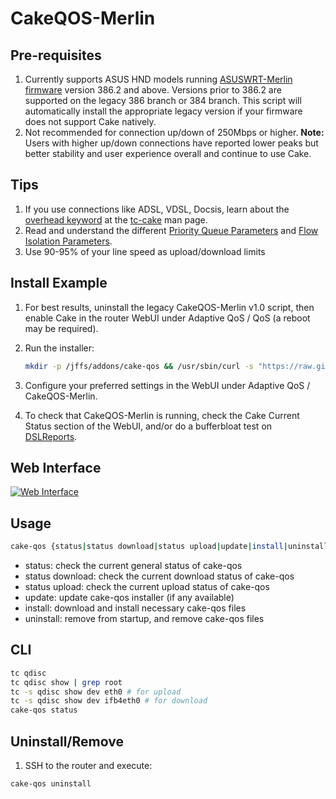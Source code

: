 # CakeQOS-Merlin

## Pre-requisites
1.  Currently supports ASUS HND models running [ASUSWRT-Merlin firmware](https://github.com/RMerl/asuswrt-merlin.ng) version 386.2 and above. Versions prior to 386.2 are supported on the legacy 386 branch or 384 branch. This script will automatically install the appropriate legacy version if your firmware does not support Cake natively.
2.  Not recommended for connection up/down of 250Mbps or higher. **Note:** Users with higher up/down connections have reported lower peaks but better stability and user experience overall and continue to use Cake.

## Tips
1.  If you use connections like ADSL, VDSL, Docsis, learn about the [overhead keyword](https://man7.org/linux/man-pages/man8/tc-cake.8.html#OVERHEAD_COMPENSATION_PARAMETERS) at the [tc-cake](https://man7.org/linux/man-pages/man8/tc-cake.8.html) man page.
2.  Read and understand the different [Priority Queue Parameters](https://man7.org/linux/man-pages/man8/tc-cake.8.html#PRIORITY_QUEUE_PARAMETERS) and [Flow Isolation Parameters](https://man7.org/linux/man-pages/man8/tc-cake.8.html#FLOW_ISOLATION_PARAMETERS).
3.  Use 90-95% of your line speed as upload/download limits

## Install Example

1.  For best results, uninstall the legacy CakeQOS-Merlin v1.0 script, then enable Cake in the router WebUI under Adaptive QoS / QoS (a reboot may be required).

2.  Run the installer:
	```sh
	mkdir -p /jffs/addons/cake-qos && /usr/sbin/curl -s "https://raw.githubusercontent.com/ttgapers/cakeqos-merlin/alpha/cake-qos.sh" -o "/jffs/addons/cake-qos/cake-qos" && chmod 755 /jffs/addons/cake-qos/cake-qos && sh /jffs/addons/cake-qos/cake-qos install
	```

3.  Configure your preferred settings in the WebUI under Adaptive QoS / CakeQOS-Merlin.

4.  To check that CakeQOS-Merlin is running, check the Cake Current Status section of the WebUI, and/or do a bufferbloat test on [DSLReports](https://www.dslreports.com/speedtest).

## Web Interface
[![Web Interface](https://i.imgur.com/W5nMiaf.png "Web Interface")](https://i.imgur.com/W5nMiaf.png "Web Interface")

## Usage

```sh
cake-qos {status|status download|status upload|update|install|uninstall}
```

-   status: check the current general status of cake-qos
-   status download: check the current download status of cake-qos
-   status upload: check the current upload status of cake-qos
-   update: update cake-qos installer (if any available)
-   install: download and install necessary cake-qos files
-   uninstall: remove from startup, and remove cake-qos files

## CLI
```sh
tc qdisc
tc qdisc show | grep root
tc -s qdisc show dev eth0 # for upload
tc -s qdisc show dev ifb4eth0 # for download
cake-qos status
```
## Uninstall/Remove

1.  SSH to the router and execute:
```sh
cake-qos uninstall
```
